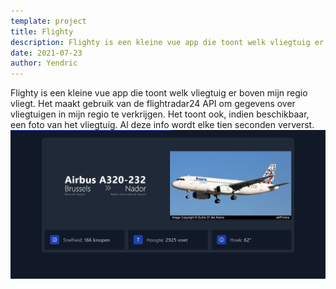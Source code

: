 ```yaml
---
template: project
title: Flighty
description: Flighty is een kleine vue app die toont welk vliegtuig er boven mijn regio vliegt.
date: 2021-07-23
author: Yendric
---
```


Flighty is een kleine vue app die toont welk vliegtuig er boven mijn regio vliegt.
Het maakt gebruik van de flightradar24 API om gegevens over vliegtuigen in mijn regio te verkrijgen.
Het toont ook, indien beschikbaar, een foto van het vliegtuig. Al deze info wordt elke tien seconden ververst.
![flighty toont vliegtuig](/assets/img/flighty.png)
